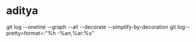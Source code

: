 # aditya

git log --oneline --graph --all --decorate --simplify-by-decoration
git log--pretty=format=:"%h -%an,%ar:%s"
